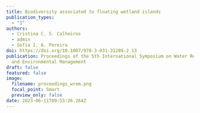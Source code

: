 ```yaml
---
title: Biodiversity associated to floating wetland islands
publication_types:
  - "1"
authors:
  - Cristina C. S. Calheiros
  - admin
  - Sofia I. A. Pereira
doi: https://doi.org/10.1007/978-3-031-31289-2_13
publication: Proceedings of the 5th International Symposium on Water Resource
  and Environmental Management
draft: false
featured: false
image:
  filename: proceedings_wrem.png
  focal_point: Smart
  preview_only: false
date: 2023-06-11T09:53:26.264Z
---
```

